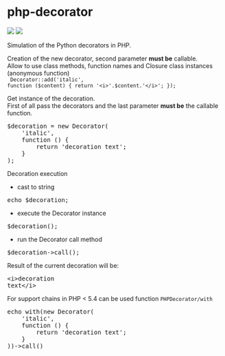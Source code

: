 # php-decorator
<img src="https://scrutinizer-ci.com/g/zhikiri/php-decorator/badges/build.png?b=master">
<img src="https://scrutinizer-ci.com/g/zhikiri/php-decorator/badges/quality-score.png?b=master">

Simulation of the Python decorators in PHP.<br>

Creation of the new decorator, second parameter <b>must be</b> callable.<br>
Allow to use class methods, function names and Closure class instances (anonymous function)<br>
<code>
Decorator::add('italic', function ($content) {
  return '\<i\>'.$content.'\</i\>';
});
</code>

Get instance of the decoration.<br>
First of all pass the decorators and the last parameter <b>must be</b> the callable function.
<pre>
$decoration = new Decorator(
    'italic',
    function () {
        return 'decoration text';
    }
);
</pre>

Decoration execution<br>
- cast to string
<pre>echo $decoration;</pre>
- execute the Decorator instance
<pre>$decoration();</pre>
- run the Decorator call method
<pre>$decoration->call();</pre>

Result of the current decoration will be: <pre>\<i\>decoration text\</i\></pre>

For support chains in PHP < 5.4 can be used function <code>PHPDecorator/with</code><br>
<pre>
echo with(new Decorator(
    'italic',
    function () {
        return 'decoration text';
    }
))->call()
</pre>
